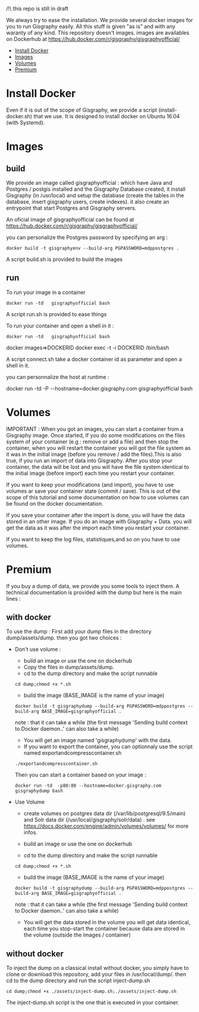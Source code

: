 
/!\ this repo is still in draft


We always try to ease the installation. We provide several docker images for you to run Gisgraphy easily. All this stuff is given "as is" and with any waranty of any kind. This repository doesn't images. images are availables on Dockerhub at https://hub.docker.com/r/gisgraphy/gisgraphyofficial/

* [Install Docker](#Install-Docker)
* [Images](#Images)
* [Volumes](#Volumes)
* [Premium](#premium)

# Install Docker

Even if it is out of the scope of Gisgraphy, we provide a script (install-docker.sh) that we use. It is designed to install docker on Ubuntu 16.04 (with Systemd).

# Images
## build
We provide an image called gisgraphyofficial : which have Java and Postgres / postgis installed and the Gisgraphy Database created, it install Gisgraphy (in /usr/local) and setup the database (create the tables in the database, insert gisgraphy users, create indexes). it also create an entrypoint that start Postgres and Gisgraphy servers.

An oficial image of gisgraphyofficial can be found at https://hub.docker.com/r/gisgraphy/gisgraphyofficial/

 you can personalize the Postgres password by specifying an arg :
```
docker build -t gisgraphyenv --build-arg PGPASSWORD=mdppostgres .
```
A script build.sh is provided to build the images

## run
To run your image in a container
```
docker run -td   gisgraphyofficial bash
```
A script run.sh is provided to ease things

To run your container and open a shell in it : 
```
docker run -td   gisgraphyofficial bash
```

docker images=>DOCKERID
docker exec -t -i DOCKERID /bin/bash

A script connect.sh take a docker container id as parameter and open a shell in it.

you can personnalize the host at runtime :

docker run -td  -P --hostname=docker.gisgraphy.com  gisgraphyofficial bash

# Volumes 

IMPORTANT : When you got an images, you can start a container from a Gisgraphy image. Once started, If you do some modifications on the files system of your container (e.g : remove or add a file) and then stop the container, when you will restart the container you will got the file system as it was in the initial image (before you remove / add the files).This is also true, if you run an import of data into Gisgraphy. After you stop your container, the data will be lost and you will have the file system identical to the initial image (before import) each time you restart your container.

If you want to keep your modifications (and import), you have to use volumes ar save your container state (commit / save). This is out of the scope of this tutorial and some documentation on how to use volumes can be found on the docker documentation.

If you save your container after the import is done, you will have the data stored in an other image. If you do an image with Gisgraphy + Data. you will get the data as it was after the import each time you restart your container. 

If you want to keep the log files, statistiques,and so on you have to use volumes.

# Premium
If you buy a dump of data, we provide you some tools to inject them. A technical documentation is provided with the dump but here is the main lines :

## with docker

To use the dump :
First add your dump files in the directory dump/assets/dump. then you got two choices :

* Don't use volume :
  * build an image or use the one on dockerhub
  * Copy the files in dump/assets/dump.
  * cd to the dump directory and make the script runnable
  ```
  cd dump;chmod +x *.sh
  ```
  * build the image (BASE_IMAGE is the name of your image)
  ```
  docker build -t gisgraphydump --build-arg PGPASSWORD=mdppostgres --build-arg BASE_IMAGE=gisgraphyofficial .
  ```
  note : that it can take a while (the first message 'Sending build context to Docker daemon..' can also take a while)
  
  * You will get an image named 'gisgraphydump' with the data.
  * If you want to export the container, you can optionnaly use the script named exportandcompresscontainer.sh
  ```
  ./exportandcompresscontainer.sh
  ```
  
  Then you can start a container based on your image :
   
   ```
  docker run -td  -p80:80 --hostname=docker.gisgraphy.com  gisgraphydump bash
   ```

* Use Volume 
  * create volumes on postgres data dir (/var/lib/postgresql/9.5/main) and Solr data dir (/usr/local/gisgraphy/solr/data) . see https://docs.docker.com/engine/admin/volumes/volumes/ for more infos.
  
  
  * build an image or use the one on dockerhub
  * cd to the dump directory and make the script runnable
  ```
  cd dump;chmod +x *.sh
  ```
  * build the image (BASE_IMAGE is the name of your image)
  ```
  docker build -t gisgraphydump --build-arg PGPASSWORD=mdppostgres --build-arg BASE_IMAGE=gisgraphyofficial .
  ```
  note : that it can take a while (the first message 'Sending build context to Docker daemon..' can also take a while)
  
  * You will get the data stored in the volume you will get data identical, each time you stop-start the container because data are stored in the volume (outside the images / container)

## without docker
To inject the dump on a classical install without docker, you simply have to clone or download this repository, add your files in /usr/local/dump/.
then cd to the dump directory and run the script inject-dump.sh
```
cd dump;chmod +x ./assets/inject-dump.sh;./assets/inject-dump.sh
```

The inject-dump.sh script is the one that is executed in your container.



